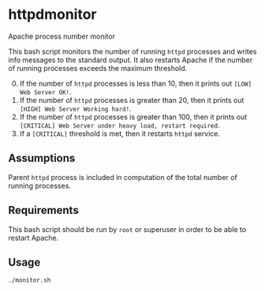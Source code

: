 # httpdmonitor
Apache process number monitor

This bash script monitors the number of running `httpd` processes and writes info messages to the standard output.
It also restarts Apache if the number of running processes exceeds the maximum threshold.

0. If the number of `httpd` processes is less than 10, then it prints out `[LOW] Web Server OK!`.
0. If the number of `httpd` processes is greater than 20, then it prints out `[HIGH] Web Server Working hard!`.
0. If the number of `httpd` processes is greater than 100, then it prints out `[CRITICAL] Web Server under heavy load, restart required`.
0. If a `[CRITICAL]` threshold is met, then it restarts `httpd` service.

Assumptions
-----------

Parent `httpd` process is included in computation of the total number of running processes.

Requirements
------------

This bash script should be run by `root` or superuser in order to be able to restart Apache.

Usage
-----

```
./monitor.sh
```
